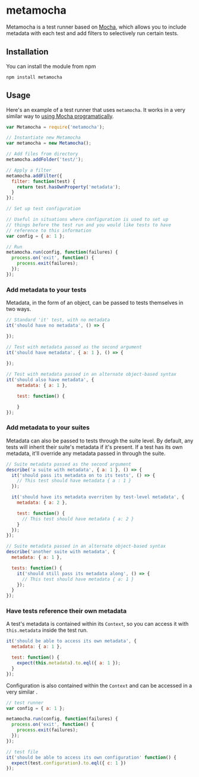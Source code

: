 
# metamocha
Metamocha is a test runner based on [Mocha](https://mochajs.org/), which allows you to include metadata with each test and add filters to selectively run certain tests. 

## Installation
You can install the module from npm 
```
npm install metamocha
```


## Usage
Here's an example of a test runner that uses `metamocha`. It works in a very similar way to [using Mocha programatically](https://github.com/mochajs/mocha/wiki/Using-mocha-programmatically).
```javascript
var Metamocha = require('metamocha');

// Instantiate new Metamocha
var metamocha = new Metamocha();

// Add files from directory
metamocha.addFolder('test/');

// Apply a filter
metamocha.addFilter({
  filter: function(test) {
    return test.hasOwnProperty('metadata');
  }
});

// Set up test configuration

// Useful in situations where configuration is used to set up 
// things before the test run and you would like tests to have 
// reference to this information
var config = { a: 1 };

// Run
metamocha.run(config, function(failures) {
  process.on('exit', function() {
    process.exit(failures);
  });
});
```

### Add metadata to your tests

Metadata, in the form of an object, can be passed to tests themselves in two ways.
```javascript
// Standard 'it' test, with no metadata
it('should have no metadata', () => {

});

// Test with metadata passed as the second argument
it('should have metadata', { a: 1 }, () => {
    
});

// Test with metadata passed in an alternate object-based syntax
it('should also have metadata', {
    metadata: { a: 1 },

    test: function() {

    }
});
```

### Add metadata to your suites
Metadata can also be passed to tests through the suite level. By default, any tests will inherit their suite's metadata if it's present. If a test has its own metadata, it'll override any metadata passed in through the suite.
```javascript
// Suite metadata passed as the second argument
describe('a suite with metadata', { a: 1 }, () => {
  it('should pass its metadata on to its tests', () => {
    // This test should have metadata { a : 1 }
  }); 

  it('should have its metadata overriten by test-level metadata', {
    metadata: { a: 2 },

    test: function() {
      // This test should have metadata { a: 2 }
    }
  });
});

// Suite metadata passed in an alternate object-based syntax
describe('another suite with metadata', {
  metadata: { a: 1 },

  tests: function() {
    it('should still pass its metadata along', () => {
      // This test should have metadata { a: 1 }
    });
  }
}); 
```

### Have tests reference their own metadata
A test's metadata is contained within its `Context`, so you can access it with `this.metadata` inside the test run.
```javascript
it('should be able to access its own metadata', {
  metadata: { a: 1 },

  test: function() {
    expect(this.metadata).to.eql({ a: 1 });
  }
});
```

Configuration is also contained within the `Context` and can be accessed in a very similar .
```javascript
// test runner
var config = { a: 1 };

metamocha.run(config, function(failures) {
  process.on('exit', function() {
    process.exit(failures);
  });
});

// test file
it('should be able to access its own configuration' function() {
  expect(test.configuration).to.eql({ c: 1 })
});
```
